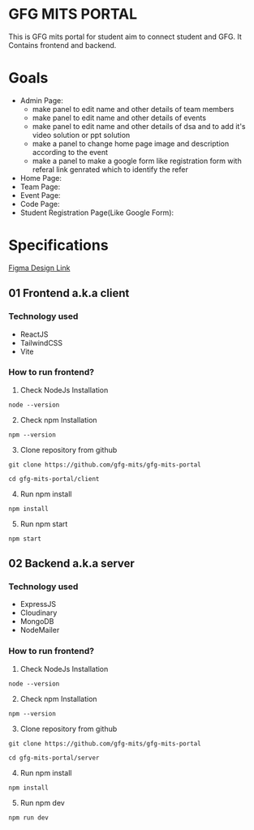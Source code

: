 # GFG MITS PORTAL
This is GFG mits portal for student aim to connect student and GFG.
It Contains frontend and backend.


# Goals
- Admin Page:
  - make panel to edit name and other details of team members
  - make panel to edit name and other details of events
  - make panel to edit name and other details of dsa and to add it's video solution or ppt solution
  - make a panel to change home page image and description according to the event
  - make a panel to make a google form like registration form with referal link genrated which to identify the refer
- Home Page:
- Team Page:
- Event Page:
- Code Page:
- Student Registration Page(Like Google Form):

# Specifications
[Figma Design Link](https://www.figma.com/design/8g22txV2en9yo3tj0u3md6/GFG-MITS-CHAPTER?node-id=0-1&t=Um0SWyMAw8rARUXs-1)

## 01 Frontend a.k.a client

### Technology used 
- ReactJS
- TailwindCSS
- Vite

### How to run frontend?
1. Check NodeJs Installation
```
node --version
```

2. Check npm Installation
```
npm --version
```

3. Clone repository from github
```
git clone https://github.com/gfg-mits/gfg-mits-portal 
```

```
cd gfg-mits-portal/client
```

4. Run npm install
```
npm install
```

5. Run npm start
```
npm start
```


## 02 Backend a.k.a server

### Technology used 
- ExpressJS
- Cloudinary
- MongoDB
- NodeMailer

### How to run frontend?
1. Check NodeJs Installation
```
node --version
```

2. Check npm Installation
```
npm --version
```

3. Clone repository from github
```
git clone https://github.com/gfg-mits/gfg-mits-portal 
```

```
cd gfg-mits-portal/server
```

4. Run npm install
```
npm install
```

5. Run npm dev
```
npm run dev
```





